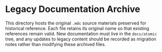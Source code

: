 # Legacy Documentation Archive

This directory hosts the original `.mdc` source materials preserved for historical reference. Each file retains its original name so that existing references remain valid. New documentation must live in the `docs/atomic` tree, and any updates to legacy content should be recorded as migration notes rather than modifying these archived files.
